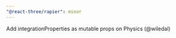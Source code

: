 ```yaml
---
"@react-three/rapier": minor
---
```


Add integrationProperties as mutable props on Physics (@wiledal)
